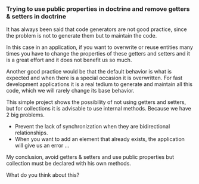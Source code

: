 ### Trying to use public properties in doctrine and remove getters & setters in doctrine 

It has always been said that code generators are not good practice, since the problem is not to generate them but to maintain the code.

In this case in an application, if you want to overwrite or reuse entities many times you have to change the properties of these getters and setters and it is a great effort and it does not benefit us so much.

Another good practice would be that the default behavior is what is expected and when there is a special occasion it is overwritten.
For fast development applications it is a real tedium to generate and maintain all this code, which we will rarely change its base behavior.

This simple project shows the possibility of not using getters and setters, but for collections it is advisable to use internal methods. Because we have 2 big problems.

- Prevent the lack of synchronization when they are bidirectional relationships.
- When you want to add an element that already exists, the application will give us an error ...

My conclusion, avoid getters & setters and use public properties but collection must be declared with his own methods.

What do you think about this? 
